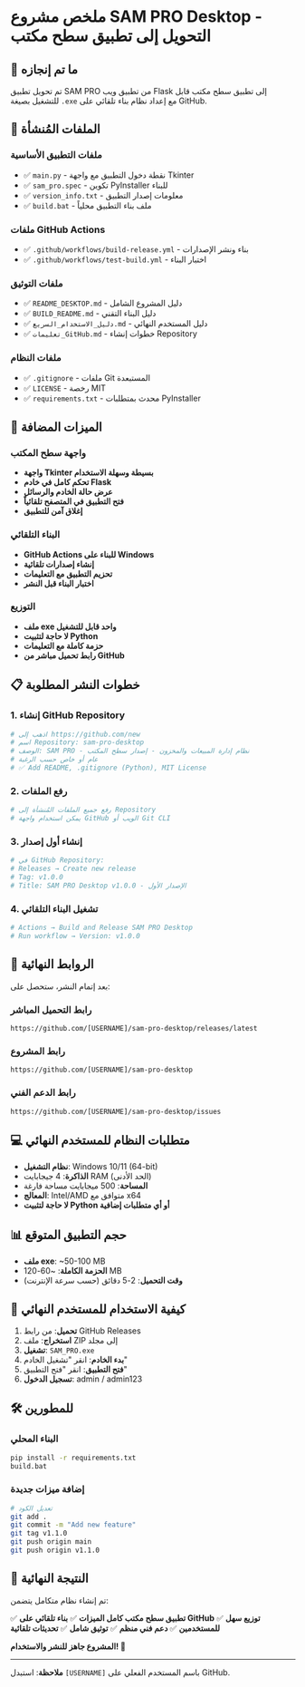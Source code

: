 # ملخص مشروع SAM PRO Desktop - التحويل إلى تطبيق سطح مكتب

## 🎯 ما تم إنجازه

تم تحويل تطبيق SAM PRO من تطبيق ويب Flask إلى تطبيق سطح مكتب قابل للتشغيل بصيغة `.exe` مع إعداد نظام بناء تلقائي على GitHub.

## 📁 الملفات المُنشأة

### ملفات التطبيق الأساسية
- ✅ `main.py` - نقطة دخول التطبيق مع واجهة Tkinter
- ✅ `sam_pro.spec` - تكوين PyInstaller للبناء
- ✅ `version_info.txt` - معلومات إصدار التطبيق
- ✅ `build.bat` - ملف بناء التطبيق محلياً

### ملفات GitHub Actions
- ✅ `.github/workflows/build-release.yml` - بناء ونشر الإصدارات
- ✅ `.github/workflows/test-build.yml` - اختبار البناء

### ملفات التوثيق
- ✅ `README_DESKTOP.md` - دليل المشروع الشامل
- ✅ `BUILD_README.md` - دليل البناء التقني
- ✅ `دليل_الاستخدام_السريع.md` - دليل المستخدم النهائي
- ✅ `تعليمات_GitHub.md` - خطوات إنشاء Repository

### ملفات النظام
- ✅ `.gitignore` - ملفات Git المستبعدة
- ✅ `LICENSE` - رخصة MIT
- ✅ `requirements.txt` - محدث بمتطلبات PyInstaller

## 🚀 الميزات المضافة

### واجهة سطح المكتب
- **واجهة Tkinter بسيطة وسهلة الاستخدام**
- **تحكم كامل في خادم Flask**
- **عرض حالة الخادم والرسائل**
- **فتح التطبيق في المتصفح تلقائياً**
- **إغلاق آمن للتطبيق**

### البناء التلقائي
- **GitHub Actions للبناء على Windows**
- **إنشاء إصدارات تلقائية**
- **تحزيم التطبيق مع التعليمات**
- **اختبار البناء قبل النشر**

### التوزيع
- **ملف exe واحد قابل للتشغيل**
- **لا حاجة لتثبيت Python**
- **حزمة كاملة مع التعليمات**
- **رابط تحميل مباشر من GitHub**

## 📋 خطوات النشر المطلوبة

### 1. إنشاء GitHub Repository
```bash
# اذهب إلى https://github.com/new
# اسم Repository: sam-pro-desktop
# الوصف: SAM PRO - نظام إدارة المبيعات والمخزون - إصدار سطح المكتب
# عام أو خاص حسب الرغبة
# ✅ Add README, .gitignore (Python), MIT License
```

### 2. رفع الملفات
```bash
# رفع جميع الملفات المُنشأة إلى Repository
# يمكن استخدام واجهة GitHub الويب أو Git CLI
```

### 3. إنشاء أول إصدار
```bash
# في GitHub Repository:
# Releases → Create new release
# Tag: v1.0.0
# Title: SAM PRO Desktop v1.0.0 - الإصدار الأول
```

### 4. تشغيل البناء التلقائي
```bash
# Actions → Build and Release SAM PRO Desktop
# Run workflow → Version: v1.0.0
```

## 🔗 الروابط النهائية

بعد إتمام النشر، ستحصل على:

### رابط التحميل المباشر
```
https://github.com/[USERNAME]/sam-pro-desktop/releases/latest
```

### رابط المشروع
```
https://github.com/[USERNAME]/sam-pro-desktop
```

### رابط الدعم الفني
```
https://github.com/[USERNAME]/sam-pro-desktop/issues
```

## 💻 متطلبات النظام للمستخدم النهائي

- **نظام التشغيل**: Windows 10/11 (64-bit)
- **الذاكرة**: 4 جيجابايت RAM (الحد الأدنى)
- **المساحة**: 500 ميجابايت مساحة فارغة
- **المعالج**: Intel/AMD متوافق مع x64
- **لا حاجة لتثبيت Python أو أي متطلبات إضافية**

## 📊 حجم التطبيق المتوقع

- **ملف exe**: ~50-100 MB
- **الحزمة الكاملة**: ~60-120 MB
- **وقت التحميل**: 2-5 دقائق (حسب سرعة الإنترنت)

## 🔧 كيفية الاستخدام للمستخدم النهائي

1. **تحميل**: من رابط GitHub Releases
2. **استخراج**: ملف ZIP إلى مجلد
3. **تشغيل**: `SAM_PRO.exe`
4. **بدء الخادم**: انقر "تشغيل الخادم"
5. **فتح التطبيق**: انقر "فتح التطبيق"
6. **تسجيل الدخول**: admin / admin123

## 🛠️ للمطورين

### البناء المحلي
```bash
pip install -r requirements.txt
build.bat
```

### إضافة ميزات جديدة
```bash
# تعديل الكود
git add .
git commit -m "Add new feature"
git tag v1.1.0
git push origin main
git push origin v1.1.0
```

## 🎉 النتيجة النهائية

تم إنشاء نظام متكامل يتضمن:

✅ **تطبيق سطح مكتب كامل الميزات**
✅ **بناء تلقائي على GitHub**
✅ **توزيع سهل للمستخدمين**
✅ **دعم فني منظم**
✅ **توثيق شامل**
✅ **تحديثات تلقائية**

**المشروع جاهز للنشر والاستخدام! 🚀**

---

**ملاحظة**: استبدل `[USERNAME]` باسم المستخدم الفعلي على GitHub.
